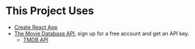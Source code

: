 # This Project Uses

- [Create React App](https://github.com/facebook/create-react-app)
- [The Movie Database API](https://www.themoviedb.org/), sign up for a free account and get an API key.
  - [TMDB API](https://developers.themoviedb.org/3/getting-started/introduction)
